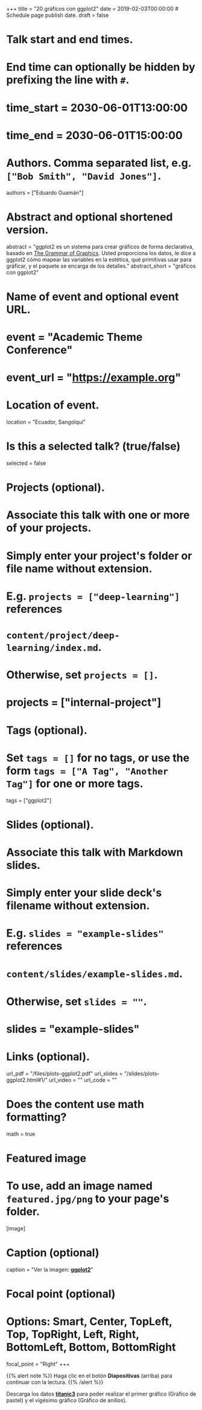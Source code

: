 +++
title = "20 gráficos con ggplot2"
date = 2019-02-03T00:00:00  # Schedule page publish date.
draft = false

# Talk start and end times.
#   End time can optionally be hidden by prefixing the line with `#`.
# time_start = 2030-06-01T13:00:00
# time_end = 2030-06-01T15:00:00

# Authors. Comma separated list, e.g. `["Bob Smith", "David Jones"]`.
authors = ["Eduardo Guamán"]

# Abstract and optional shortened version.
abstract = "ggplot2 es un sistema para crear gráficos de forma declarativa, basado en [The Grammar of Graphics](https://www.amazon.com/Grammar-Graphics-Statistics-Computing-ebook-dp-B00HWUVHXK/dp/B00HWUVHXK/). Usted proporciona los datos, le dice a ggplot2 cómo mapear las variables en la estética, qué primitivas usar para gráficar, y el paquete se encarga de los detalles."
abstract_short = "gráficos con ggplot2"

# Name of event and optional event URL.
# event = "Academic Theme Conference"
# event_url = "https://example.org"

# Location of event.
location = "Ecuador, Sangolquí"

# Is this a selected talk? (true/false)
selected = false

# Projects (optional).
#   Associate this talk with one or more of your projects.
#   Simply enter your project's folder or file name without extension.
#   E.g. `projects = ["deep-learning"]` references 
#   `content/project/deep-learning/index.md`.
#   Otherwise, set `projects = []`.
# projects = ["internal-project"]

# Tags (optional).
#   Set `tags = []` for no tags, or use the form `tags = ["A Tag", "Another Tag"]` for one or more tags.
tags = ["ggplot2"]

# Slides (optional).
#   Associate this talk with Markdown slides.
#   Simply enter your slide deck's filename without extension.
#   E.g. `slides = "example-slides"` references 
#   `content/slides/example-slides.md`.
#   Otherwise, set `slides = ""`.
# slides = "example-slides"

# Links (optional).
url_pdf = "/files/plots-ggplot2.pdf"
url_slides = "/slides/plots-ggplot2.html#1/"
url_video = ""
url_code = ""

# Does the content use math formatting?
math = true

# Featured image
# To use, add an image named `featured.jpg/png` to your page's folder. 
[image]
  # Caption (optional)
  caption = "Ver la imagen: [**ggplot2**](https://ggplot2.tidyverse.org/)"

  # Focal point (optional)
  # Options: Smart, Center, TopLeft, Top, TopRight, Left, Right, BottomLeft, Bottom, BottomRight
  focal_point = "Right"
+++

{{% alert note %}}
Haga clic en el botón **Diapositivas** (arriba) para continuar con la lectura.
{{% /alert %}}

Descarga los datos [__titanic3__](/files/titanic3.csv) para poder realizar el primer gráfico (Gráfico de pastel) y el vigésimo gráfico (Gráfico de anillos).

